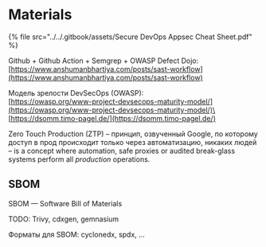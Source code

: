 # Materials

{% file src="../../.gitbook/assets/Secure DevOps Appsec Cheat Sheet.pdf" %}

Github + Github Action + Semgrep + OWASP Defect Dojo: [https://www.anshumanbhartiya.com/posts/sast-workflow](https://www.anshumanbhartiya.com/posts/sast-workflow)

Модель зрелости DevSecOps (OWASP): \
[https://owasp.org/www-project-devsecops-maturity-model/](https://owasp.org/www-project-devsecops-maturity-model/)\
[https://dsomm.timo-pagel.de/](https://dsomm.timo-pagel.de/)

Zero Touch Production (ZTP) – принцип, озвученный Google, по которому доступ в прод происходит только через автоматизацию, никаких людей – is a concept where automation, safe proxies or audited break-glass systems perform all _production_ operations.

## SBOM

SBOM — Software Bill of Materials

TODO: Trivy, cdxgen, gemnasium

Форматы для SBOM: cyclonedx, spdx, ...
